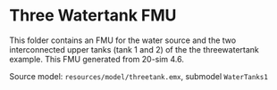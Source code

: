 # Three Watertank FMU

This folder contains an FMU for the water source and the two interconnected upper tanks (tank 1 and 2) of the the threewatertank example.
This FMU generated from 20-sim 4.6.

Source model: `resources/model/threetank.emx`, submodel `WaterTanks1`